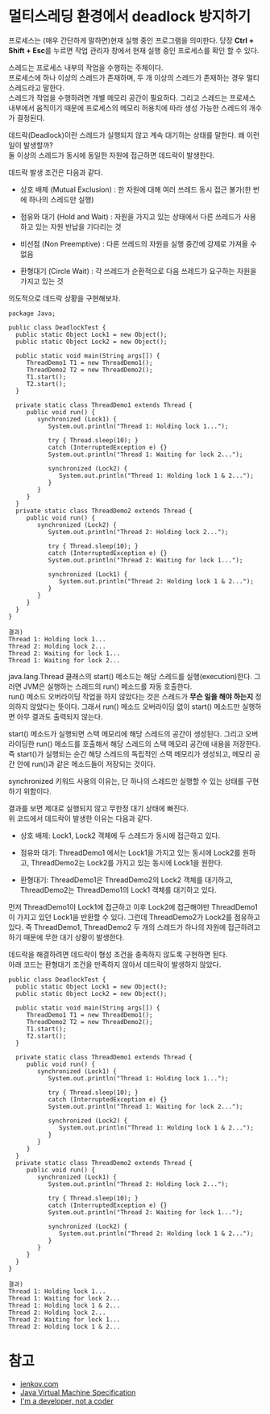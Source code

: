 # 멀티스레딩 환경에서 deadlock 방지하기

프로세스는 (매우 간단하게 말하면)현재 실행 중인 프로그램을 의미한다. 당장 **Ctrl + Shift + Esc**를 누르면 작업 관리자 창에서 현재 실행 중인 프로세스를 확인 할 수 있다.   

스레드는 프로세스 내부의 작업을 수행하는 주체이다.  
프로세스에 하나 이상의 스레드가 존재하며, 두 개 이상의 스레드가 존재하는 경우 멀티 스레드라고 말한다.  
스레드가 작업을 수행하려면 개별 메모리 공간이 필요하다. 그리고 스레드는 프로세스 내부에서 움직이기 때문에 프로세스의 메모리 허용치에 따라 생성 가능한 스레드의 개수가 결정된다. 

데드락(Deadlock)이란 스레드가 실행되지 않고 계속 대기하는 상태를 말한다. 왜 이런 일이 발생할까?  
둘 이상의 스레드가 동시에 동일한 자원에 접근하면 데드락이 발생한다. 

데드락 발생 조건은 다음과 같다.

- 상호 배제 (Mutual Exclusion) : 한 자원에 대해 여러 쓰레드 동시 접근 불가(한 번에 하나의 스레드만 실행)

- 점유와 대기 (Hold and Wait) : 자원을 가지고 있는 상태에서 다른 쓰레드가 사용하고 있는 자원 반납을 기다리는 것

- 비선점 (Non Preemptive) : 다른 쓰레드의 자원을 실행 중간에 강제로 가져올 수 없음

- 환형대기 (Circle Wait) : 각 쓰레드가 순환적으로 다음 쓰레드가 요구하는 자원을 가지고 있는 것

의도적으로 데드락 상황을 구현해보자.

```
package Java;

public class DeadlockTest {
  public static Object Lock1 = new Object();
  public static Object Lock2 = new Object();
  
  public static void main(String args[]) {
     ThreadDemo1 T1 = new ThreadDemo1();
     ThreadDemo2 T2 = new ThreadDemo2();
     T1.start();
     T2.start();
  }
  
  private static class ThreadDemo1 extends Thread {
     public void run() {
        synchronized (Lock1) {
           System.out.println("Thread 1: Holding lock 1...");
           
           try { Thread.sleep(10); }
           catch (InterruptedException e) {}
           System.out.println("Thread 1: Waiting for lock 2...");
           
           synchronized (Lock2) {
              System.out.println("Thread 1: Holding lock 1 & 2...");
           }
        }
     }
  }
  private static class ThreadDemo2 extends Thread {
     public void run() {
        synchronized (Lock2) {
           System.out.println("Thread 2: Holding lock 2...");
           
           try { Thread.sleep(10); }
           catch (InterruptedException e) {}
           System.out.println("Thread 2: Waiting for lock 1...");
           
           synchronized (Lock1) {
              System.out.println("Thread 2: Holding lock 1 & 2...");
           }
        }
     }
  } 
}

결과)
Thread 1: Holding lock 1...
Thread 2: Holding lock 2...
Thread 2: Waiting for lock 1...
Thread 1: Waiting for lock 2...
```

java.lang.Thread 클래스의 start() 메소드는 해당 스레드를 실행(execution)한다. 그러면 JVM은 실행하는 스레드의 run() 메소드를 자동 호출한다.   
run() 메소드 오버라이딩 작업을 하지 않았다는 것은 스레드가 **무슨 일을 해야 하는지** 정의하지 않았다는 뜻이다. 그래서 run() 메소드 오버라이딩 없이 start() 메소드만 실행하면 아무 결과도 출력되지 않는다.

start() 메소드가 실행되면 스택 메모리에 해당 스레드의 공간이 생성된다. 그리고 오버라이딩한 run() 메소드를 호출해서 해당 스레드의 스택 메모리 공간에 내용을 저장한다. 즉 start()가 실행되는 순간 해당 스레드의 독립적인 스택 메모리가 생성되고, 메모리 공간 안에 run()과 같은 메소드들이 저장되는 것이다.  

synchronized 키워드 사용의 이유는, 단 하나의 스레드만 실행할 수 있는 상태를 구현하기 위함이다.  

결과를 보면 제대로 실행되지 않고 무한정 대기 상태에 빠진다.  
위 코드에서 데드락이 발생한 이유는 다음과 같다.

- 상호 배제: Lock1, Lock2 객체에 두 스레드가 동시에 접근하고 있다.

- 점유와 대기: ThreadDemo1 에서는 Lock1을 가지고 있는 동시에 Lock2를 원하고, ThreadDemo2는 Lock2를 가지고 있는 동시에 Lock1을 원한다. 
- 환형대기: ThreadDemo1은 ThreadDemo2의 Lock2 객체를 대기하고, ThreadDemo2는 ThreadDemo1의 Lock1 객체를 대기하고 있다.

먼저 ThreadDemo1이 Lock1에 접근하고 이후 Lock2에 접근해야만 ThreadDemo1이 가지고 있던 Lock1을 반환할 수 있다. 그런데 ThreadDemo2가 Lock2를 점유하고 있다. 즉 ThreadDemo1, ThreadDemo2 두 개의 스레드가 하나의 자원에 접근하려고 하기 때문에 무한 대기 상황이 발생한다.

데드락을 해결하려면 데드락이 형성 조건을 충족하지 않도록 구현하면 된다.  
아래 코드는 환형대기 조건을 만족하지 않아서 데드락이 발생하지 않았다.

```
public class DeadlockTest {
  public static Object Lock1 = new Object();
  public static Object Lock2 = new Object();
  
  public static void main(String args[]) {
     ThreadDemo1 T1 = new ThreadDemo1();
     ThreadDemo2 T2 = new ThreadDemo2();
     T1.start();
     T2.start();
  }
  
  private static class ThreadDemo1 extends Thread {
     public void run() {
        synchronized (Lock1) {
           System.out.println("Thread 1: Holding lock 1...");
           
           try { Thread.sleep(10); }
           catch (InterruptedException e) {}
           System.out.println("Thread 1: Waiting for lock 2...");
           
           synchronized (Lock2) {
              System.out.println("Thread 1: Holding lock 1 & 2...");
           }
        }
     }
  }
  private static class ThreadDemo2 extends Thread {
     public void run() {
        synchronized (Lock1) {
           System.out.println("Thread 2: Holding lock 2...");
           
           try { Thread.sleep(10); }
           catch (InterruptedException e) {}
           System.out.println("Thread 2: Waiting for lock 1...");
           
           synchronized (Lock2) {
              System.out.println("Thread 2: Holding lock 1 & 2...");
           }
        }
     }
  } 
}

결과)
Thread 1: Holding lock 1...
Thread 1: Waiting for lock 2...
Thread 1: Holding lock 1 & 2...
Thread 2: Holding lock 2...
Thread 2: Waiting for lock 1...
Thread 2: Holding lock 1 & 2...
```

# 참고
* [jenkov.com](https://jenkov.com/tutorials/java-concurrency/creating-and-starting-threads.html)
* [Java Virtual Machine Specification](https://docs.oracle.com/javase/specs/jvms/se7/html/jvms-2.html#jvms-2.5.2)
* [I'm a developer, not a coder](https://math-coding.tistory.com/175)